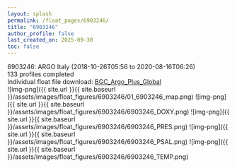 ```yaml
---
layout: splash
permalink: /float_pages/6903246/
title: "6903246"
author_profile: false
last_created_on: 2025-09-30
toc: false
---
```

 
6903246: ARGO Italy (2018-10-26T05:56 to 2020-08-16T06:26)\
133 profiles completed\
Individual float file download: [BGC_Argo_Plus_Global](https://ftp.soest.hawaii.edu/bgc_argo_plus/Individual_Floats/outliers_removed/6903246_Sprof_processed.nc)\
![img-png]({{ site.url }}{{ site.baseurl }}/assets/images/float_figures/6903246/01_6903246_map.png)
![img-png]({{ site.url }}{{ site.baseurl }}/assets/images/float_figures/6903246/6903246_DOXY.png)
![img-png]({{ site.url }}{{ site.baseurl }}/assets/images/float_figures/6903246/6903246_PRES.png)
![img-png]({{ site.url }}{{ site.baseurl }}/assets/images/float_figures/6903246/6903246_PSAL.png)
![img-png]({{ site.url }}{{ site.baseurl }}/assets/images/float_figures/6903246/6903246_TEMP.png)
